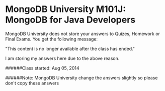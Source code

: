 MongoDB University M101J: MongoDB for Java Developers
=====================================================

MongoDB University does not store your answers to Quizes, Homework or Final Exams. You get the following message:

"This content is no longer available after the class has ended."

I am storing my answers here due to the above reason.

######Class started: Aug 05, 2014

######Note: MongoDB University change the answers slightly so please don't copy these answers
